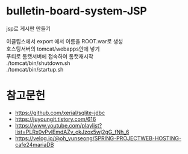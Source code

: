 # bulletin-board-system-JSP
jsp로 게시판 만들기

이클립스에서 export 에서 이름을 ROOT.war로 생성  
호스팅서버의 tomcat/webapps안에 넣기  
푸티로 톰캣서버에 접속하여 톰캣재시작  
./tomcat/bin/shutdown.sh  
./tomcat/bin/startup.sh   
# 참고문헌
* https://github.com/xerial/sqlite-jdbc
* https://juyoungit.tistory.com/616
* https://www.youtube.com/playlist?list=PLRx0vPvlEmdAZv_okJzox5wj2gG_fNh_6
* https://velog.io/@oh_yunseong/SPRING-PROJECTWEB-HOSTING-cafe24mariaDB
